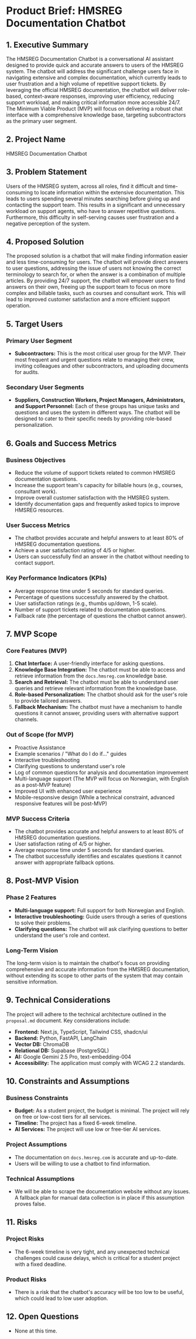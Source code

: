# Product Brief: HMSREG Documentation Chatbot

## 1. Executive Summary

The HMSREG Documentation Chatbot is a conversational AI assistant designed to provide quick and accurate answers to users of the HMSREG system. The chatbot will address the significant challenge users face in navigating extensive and complex documentation, which currently leads to user frustration and a high volume of repetitive support tickets. By leveraging the official HMSREG documentation, the chatbot will deliver role-based, context-aware responses, improving user efficiency, reducing support workload, and making critical information more accessible 24/7. The Minimum Viable Product (MVP) will focus on delivering a robust chat interface with a comprehensive knowledge base, targeting subcontractors as the primary user segment.

## 2. Project Name

HMSREG Documentation Chatbot

## 3. Problem Statement

Users of the HMSREG system, across all roles, find it difficult and time-consuming to locate information within the extensive documentation. This leads to users spending several minutes searching before giving up and contacting the support team. This results in a significant and unnecessary workload on support agents, who have to answer repetitive questions. Furthermore, this difficulty in self-serving causes user frustration and a negative perception of the system.

## 4. Proposed Solution

The proposed solution is a chatbot that will make finding information easier and less time-consuming for users. The chatbot will provide direct answers to user questions, addressing the issue of users not knowing the correct terminology to search for, or when the answer is a combination of multiple articles. By providing 24/7 support, the chatbot will empower users to find answers on their own, freeing up the support team to focus on more complex and billable tasks, such as courses and consultant work. This will lead to improved customer satisfaction and a more efficient support operation.

## 5. Target Users

### Primary User Segment

*   **Subcontractors:** This is the most critical user group for the MVP. Their most frequent and urgent questions relate to managing their crew, inviting colleagues and other subcontractors, and uploading documents for audits.

### Secondary User Segments

*   **Suppliers, Construction Workers, Project Managers, Administrators, and Support Personnel:** Each of these groups has unique tasks and questions and uses the system in different ways. The chatbot will be designed to cater to their specific needs by providing role-based personalization.

## 6. Goals and Success Metrics

### Business Objectives

*   Reduce the volume of support tickets related to common HMSREG documentation questions.
*   Increase the support team's capacity for billable hours (e.g., courses, consultant work).
*   Improve overall customer satisfaction with the HMSREG system.
*   Identify documentation gaps and frequently asked topics to improve HMSREG resources.

### User Success Metrics

*   The chatbot provides accurate and helpful answers to at least 80% of HMSREG documentation questions.
*   Achieve a user satisfaction rating of 4/5 or higher.
*   Users can successfully find an answer in the chatbot without needing to contact support.

### Key Performance Indicators (KPIs)

*   Average response time under 5 seconds for standard queries.
*   Percentage of questions successfully answered by the chatbot.
*   User satisfaction ratings (e.g., thumbs up/down, 1-5 scale).
*   Number of support tickets related to documentation questions.
*   Fallback rate (the percentage of questions the chatbot cannot answer).

## 7. MVP Scope

### Core Features (MVP)

1.  **Chat Interface:** A user-friendly interface for asking questions.
2.  **Knowledge Base Integration:** The chatbot must be able to access and retrieve information from the `docs.hmsreg.com` knowledge base.
3.  **Search and Retrieval:** The chatbot must be able to understand user queries and retrieve relevant information from the knowledge base.
4.  **Role-based Personalization:** The chatbot should ask for the user's role to provide tailored answers.
5.  **Fallback Mechanism:** The chatbot must have a mechanism to handle questions it cannot answer, providing users with alternative support channels.

### Out of Scope (for MVP)

*   Proactive Assistance
*   Example scenarios / "What do I do if..." guides
*   Interactive troubleshooting
*   Clarifying questions to understand user's role
*   Log of common questions for analysis and documentation improvement
*   Multi-language support (The MVP will focus on Norwegian, with English as a post-MVP feature)
*   Improved UI with enhanced user experience
*   Mobile-responsive design (While a technical constraint, advanced responsive features will be post-MVP)

### MVP Success Criteria

*   The chatbot provides accurate and helpful answers to at least 80% of HMSREG documentation questions.
*   User satisfaction rating of 4/5 or higher.
*   Average response time under 5 seconds for standard queries.
*   The chatbot successfully identifies and escalates questions it cannot answer with appropriate fallback options.

## 8. Post-MVP Vision

### Phase 2 Features

*   **Multi-language support:** Full support for both Norwegian and English.
*   **Interactive troubleshooting:** Guide users through a series of questions to solve their problems.
*   **Clarifying questions:** The chatbot will ask clarifying questions to better understand the user's role and context.

### Long-Term Vision

The long-term vision is to maintain the chatbot's focus on providing comprehensive and accurate information from the HMSREG documentation, without extending its scope to other parts of the system that may contain sensitive information.

## 9. Technical Considerations

The project will adhere to the technical architecture outlined in the `proposal.md` document. Key considerations include:

*   **Frontend:** Next.js, TypeScript, Tailwind CSS, shadcn/ui
*   **Backend:** Python, FastAPI, LangChain
*   **Vector DB:** ChromaDB
*   **Relational DB:** Supabase (PostgreSQL)
*   **AI:** Google Gemini 2.5 Pro, text-embedding-004
*   **Accessibility:** The application must comply with WCAG 2.2 standards.

## 10. Constraints and Assumptions

### Business Constraints

*   **Budget:** As a student project, the budget is minimal. The project will rely on free or low-cost tiers for all services.
*   **Timeline:** The project has a fixed 6-week timeline.
*   **AI Services:** The project will use low or free-tier AI services.

### Project Assumptions

*   The documentation on `docs.hmsreg.com` is accurate and up-to-date.
*   Users will be willing to use a chatbot to find information.

### Technical Assumptions

*   We will be able to scrape the documentation website without any issues. A fallback plan for manual data collection is in place if this assumption proves false.

## 11. Risks

### Project Risks

*   The 6-week timeline is very tight, and any unexpected technical challenges could cause delays, which is critical for a student project with a fixed deadline.

### Product Risks

*   There is a risk that the chatbot's accuracy will be too low to be useful, which could lead to low user adoption.

## 12. Open Questions

*   None at this time.

